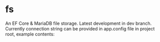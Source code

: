 # fs
An EF Core &amp; MariaDB file storage. Latest development in dev branch. Currently connection string can be provided in app.config file in project root, example contents:

<?xml version="1.0" encoding="utf-8" ?>
<configuration>
    <appSettings>
    <add key="ConnString" value="..." />
  </appSettings>
</configuration>
